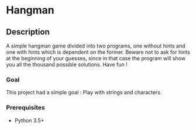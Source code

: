 # Hangman

## Description
A simple hangman game divided into two programs, one without hints and one with hints which is dependent on the former. Beware not to ask for hints at the beginning of your guesses, since in that case the program will show you all the thousand possible solutions. Have fun !

### Goal
This project had a simple goal : Play with strings and characters.

### Prerequisites
 
- Python 3.5+

